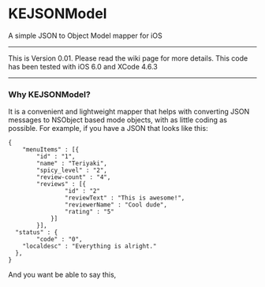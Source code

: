 KEJSONModel
===========

A simple JSON to Object Model mapper for iOS

---
This is Version 0.01. Please read the wiki page for more details. This code has been tested with iOS 6.0 and XCode 4.6.3

---

### Why KEJSONModel?
It is a convenient and lightweight mapper that helps with converting JSON messages to NSObject based mode objects, with as little coding as possible. For example, if you have a JSON that looks like this:

    { 
    	"menuItems" : [{
			"id" : "1",
			"name" : "Teriyaki",
			"spicy_level" : "2",
			"review-count" : "4",
			"reviews" : [{
					"id" : "2"
					"reviewText" : "This is awesome!",
					"reviewerName" : "Cool dude",
					"rating" : "5"
				}]
			}],
      "status" : {
         	"code" : "0",
	 	"localdesc" : "Everything is alright."
      },
    }

 And you want be able to say this,
